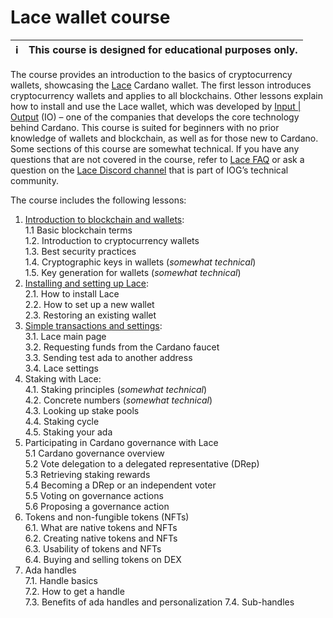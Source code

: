 
# Lace wallet course 

| :information_source: | This course is designed for educational purposes only. |  
|----------------------|:-------------------------------------------------------|  

The course provides an introduction to the basics of cryptocurrency wallets, showcasing the [Lace](https://www.lace.io/) Cardano wallet. The first lesson introduces cryptocurrency wallets and applies to all blockchains. Other lessons explain how to install and use the Lace wallet, which was developed by [Input | Output](https://iohk.io/) (IO) – one of the companies that develops the core technology behind Cardano. This course is suited for beginners with no prior knowledge of wallets and blockchain, as well as for those new to Cardano. Some sections of this course are somewhat technical. If you have any questions that are not covered in the course, refer to [Lace FAQ](https://www.lace.io/faq) or ask a question on the [Lace Discord channel](https://discord.com/invite/Qq5vNTg9PT) that is part of IOG’s technical community. 

The course includes the following lessons:

1. [Introduction to blockchain and wallets](https://github.com/iohkedu/cardano-education-program/tree/lace-course/lace-course/01-lesson/01-Introduction-to-blockchain-and-wallets.md):   
  1.1 Basic blockchain terms   
  1.2. Introduction to cryptocurrency wallets    
  1.3. Best security practices   
  1.4. Cryptographic keys in wallets (*somewhat technical*)  
  1.5. Key generation for wallets (*somewhat technical*)  
2. [Installing and setting up Lace](https://github.com/iohkedu/cardano-education-program/tree/lace-course/lace-course/02-lesson/02-Installing-and-setting-up-Lace.md):   
  2.1. How to install Lace  
  2.2. How to set up a new wallet   
  2.3. Restoring an existing wallet   
3. [Simple transactions and settings](https://github.com/iohkedu/cardano-education-program/tree/lace-course/lace-course/03-lesson/03-Simple-transactions-and-settings.md):   
  3.1. Lace main page   
  3.2. Requesting funds from the Cardano faucet  
  3.3. Sending test ada to another address   
  3.4. Lace settings   
4. Staking with Lace:   
  4.1. Staking principles (*somewhat technical*)  
  4.2. Concrete numbers (*somewhat technical*)  
  4.3. Looking up stake pools   
  4.4. Staking cycle   
  4.5. Staking your ada   
5. Participating in Cardano governance with Lace  
  5.1 Cardano governance overview  
  5.2 Vote delegation to a delegated representative (DRep)  
  5.3 Retrieving staking rewards  
  5.4 Becoming a DRep or an independent voter  
  5.5 Voting on governance actions  
  5.6 Proposing a governance action  
6. Tokens and non-fungible tokens (NFTs)   
  6.1. What are native tokens and NFTs   
  6.2. Creating native tokens and NFTs   
  6.3. Usability of tokens and NFTs   
  6.4. Buying and selling tokens on DEX   
7. Ada handles   
  7.1. Handle basics   
  7.2. How to get a handle   
  7.3. Benefits of ada handles and personalization 
  7.4. Sub-handles    
